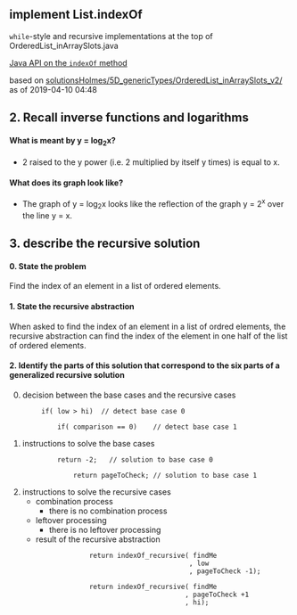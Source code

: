 ## implement List.indexOf

`while`-style and recursive implementations at the top of
OrderedList_inArraySlots.java

[Java API on the `indexOf` method](https://docs.oracle.com/javase/10/docs/api/java/util/List.html#indexOf(java.lang.Object))

based on [solutionsHolmes/5D_genericTypes/OrderedList_inArraySlots_v2/](https://github.com/stuyvesant-cs/solutionsHolmes/tree/master/5D_genericTypes/OrderedList_inArraySlots_v2)
as of 2019-04-10 04:48

## 2. Recall inverse functions and logarithms
#### What is meant by y = log<sub>2</sub>x?
- 2 raised to the y power (i.e. 2 multiplied by itself y times) is equal to x.

#### What does its graph look like? 
- The graph of y = log<sub>2</sub>x looks like the reflection of the graph y = 2<sup>x</sup> over the line y = x.

## 3. describe the recursive solution 
#### 0. State the problem 
Find the index of an element in a list of ordered elements. 

#### 1. State the recursive abstraction
When asked to find the index of an element in a list of ordred elements, the recursive abstraction can find the index of the element in one half of the list of ordered elements. 

#### 2. Identify the parts of this solution that correspond to the six parts of a generalized recursive solution 
0. decision between the base cases and the recursive cases 
```
        if( low > hi)  // detect base case 0 
```
```
            if( comparison == 0)    // detect base case 1
```
1. instructions to solve the base cases
```
            return -2;   // solution to base case 0 
```
```
                return pageToCheck; // solution to base case 1
```
2. instructions to solve the recursive cases 
   - combination process 
     - there is no combination process 
   - leftover processing 
     - there is no leftover processing
   - result of the recursive abstraction 
```
                    return indexOf_recursive( findMe
                                             , low
                                             , pageToCheck -1);
```
```
                    return indexOf_recursive( findMe
                                            , pageToCheck +1
                                            , hi);
``` 
